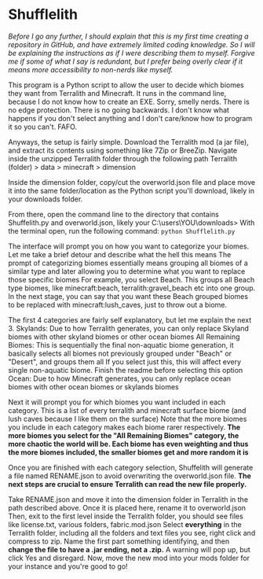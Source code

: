 # Shufflelith
*Before I go any further, I should explain that this is my first time creating a repository in GitHub, and have extremely limited coding knowledge. So I will be explaining the instructions
as if I were describing them to myself. Forgive me if some of what I say is redundant, but I prefer being overly clear if it means more accessibility to non-nerds like myself.*

This program is a Python script to allow the user to decide which biomes they want from Terralith and Minecraft. It runs in the command line, because I do not know how to create an EXE. Sorry, smelly nerds.
There is no edge protection. There is no going backwards. I don't know what happens if you don't select anything and I don't care/know how to program it so you can't. FAFO.

Anyways, the setup is fairly simple. Download the Terralith mod (a jar file), and extract its contents using something like 7Zip or BreeZip. Navigate inside the unzipped Terralith folder through the following path
Terralith (folder) > data > minecraft > dimension   

Inside the dimension folder, copy/cut the overworld.json file and place move it into the same folder/location as the Python script you'll download, likely in your downloads folder.

From there, open the command line to the directory that contains Shuffelith.py and overworld.json, likely your C:\users\YOU\downloads>
With the terminal open, run the following command: `python Shufflelith.py`

The interface will prompt you on how you want to categorize your biomes. Let me take a brief detour and describe what the hell this means
The prompt of categorizing biomes essentially means grouping all biomes of a similar type and later allowing you to determine what you want to replace those specific biomes
For example, you select Beach. This groups all Beach type biomes, like minecraft:beach, terralith:gravel_beach etc into one group.
In the next stage, you can say that you want these Beach grouped biomes to be replaced with minecraft:lush_caves, just to throw out a biome. 

The first 4 categories are fairly self explanatory, but let me explain the next 3.
Skylands: Due to how Terralith generates, you can only replace Skyland biomes with other skyland biomes or other ocean biomes
All Remaining Biomes: This is sequentially the final non-aquatic biome generation, it basically selects all biomes not previously grouped under "Beach" or "Desert", and groups them all
    If you select just this, this will affect every single non-aquatic biome. Finish the readme before selecting this option
Ocean: Due to how Minecraft generates, you can only replace ocean biomes with other ocean biomes or skylands biomes

Next it will prompt you for which biomes you want included in each category. This is a list of every terralith and minecraft surface biome (and lush caves because I like them on the surface)
Note that the more biomes you include in each category makes each biome rarer respectively.
**The more biomes you select for the "All Remaining Biomes" category, the more chaotic the world will be. Each biome has even weighting and thus the more biomes included, the smaller biomes get and more random it is**

Once you are finished with each category selection, Shuffelith will generate a file named RENAME.json to avoid overwriting the overworld.json file. **The next steps are crucial to ensure Terralith can read the new file properly.**

Take RENAME.json and move it into the dimension folder in Terralith in the path described above. Once it is placed here, rename it to overworld.json
Then, exit to the first level inside the Terralith folder, you should see files like license.txt, various folders, fabric.mod.json
Select **everything** in the Terralith folder, including all the folders and text files you see, right click and compress to zip. Name the first part something identifying, and then **change the file to have a .jar ending, not a .zip.** A warning will pop up, but click Yes and disregard. Now, move the new mod into your mods folder for your instance and you're good to go!
